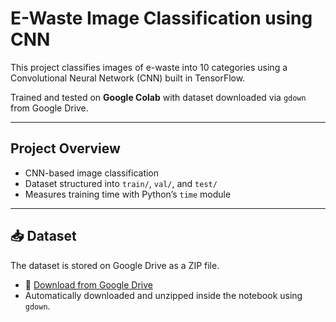 # E-Waste Image Classification using CNN

This project classifies images of e-waste into 10 categories using a Convolutional Neural Network (CNN) built in TensorFlow.

Trained and tested on **Google Colab** with dataset downloaded via `gdown` from Google Drive.

---

## Project Overview

-  CNN-based image classification
-  Dataset structured into `train/`, `val/`, and `test/`
-  Measures training time with Python’s `time` module

---


## 📥 Dataset

The dataset is stored on Google Drive as a ZIP file.

- 🔗 [Download from Google Drive](https://drive.google.com/file/d/1BYLz8QCTjIvGTW3b-g0okooNZLJd4ykz/view?usp=sharing)
- Automatically downloaded and unzipped inside the notebook using `gdown`.



